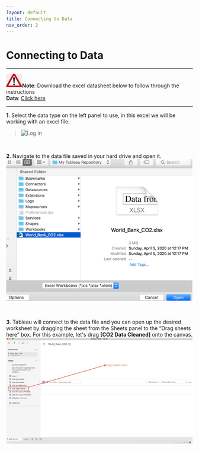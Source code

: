 ```yaml
---
layout: default
title: Connecting to Data
nav_order: 2
---
```


# Connecting to Data

---

![](./assets/images/note-icon.png "Note")<b>Note</b>: Download the excel datasheet below to follow through the instructions 
<br>
<b>Data</b>: [Click here](https://mkt.tableau.com/Public/Datasets/World_Bank_CO2.xlsx)

---

**1**. Select the data type on the left panel to use, in this excel we will be working with an excel file.
>![Log in](https://github.com/cysong12/Tableau-Desktop-Public-Edition/blob/gh-pages/docs/images/connecting-to-data-1.png "connect to Data 1")
<br>

**2**. Navigate to the data file saved in your hard drive and open it.
![](./assets/images/connecting-to-data-2.png "Connecting to Data 2")

<br>

**3**. Tableau will connect to the data file and you can open up the desired worksheet by dragging the sheet from the Sheets panel to the “Drag sheets here” box. For this example, let's drag **[CO2 Data Cleaned]** onto the canvas.
![](./assets/images/connecting-to-data-3.png "Connecting to Data 3")

<br>
 
